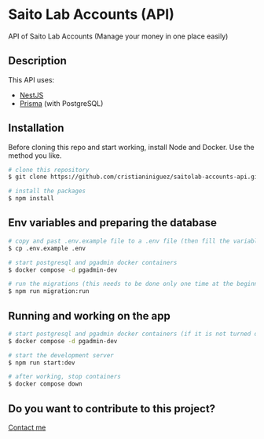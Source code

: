 # Saito Lab Accounts (API)

API of Saito Lab Accounts (Manage your money in one place easily)

## Description

This API uses:

- [NestJS](https://nestjs.com/)
- [Prisma](https://www.prisma.io/) (with PostgreSQL)

## Installation

Before cloning this repo and start working, install Node and Docker. Use the method you like.

```bash
# clone this repository
$ git clone https://github.com/cristianiniguez/saitolab-accounts-api.git

# install the packages
$ npm install
```

## Env variables and preparing the database

```bash
# copy and past .env.example file to a .env file (then fill the variables)
$ cp .env.example .env

# start postgresql and pgadmin docker containers
$ docker compose -d pgadmin-dev

# run the migrations (this needs to be done only one time at the beginning and every time the entities are modified)
$ npm run migration:run
```

## Running and working on the app

```bash
# start postgresql and pgadmin docker containers (if it is not turned on)
$ docker compose -d pgadmin-dev

# start the development server
$ npm run start:dev

# after working, stop containers
$ docker compose down
```

## Do you want to contribute to this project?

[Contact me](https://www.cristianiniguez.com/#contact)
